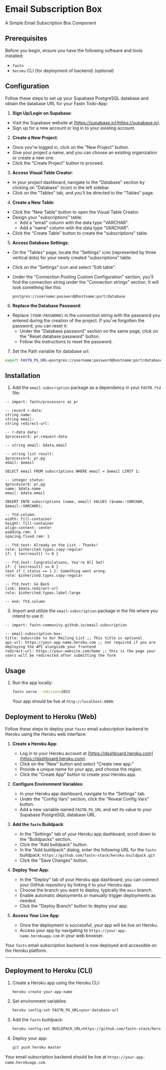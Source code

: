 # Email Subscription Box
A Simple Email Subscription Box Component

## Prerequisites

Before you begin, ensure you have the following software and tools installed:

- `fastn`
- `heroku` CLI (for deployment of backend) (optional)

## Configuration

Follow these steps to set up your Supabase PostgreSQL database and obtain the database URL for your Fastn Todo-App:

1. **Sign Up/Login on Supabase**:

- Visit the Supabase website at [https://supabase.io](https://supabase.io).
- Sign up for a new account or log in to your existing account.

2. **Create a New Project**:

- Once you're logged in, click on the "New Project" button.
- Give your project a name, and you can choose an existing organization or create a new one.
- Click the "Create Project" button to proceed.

3. **Access Visual Table Creator**:

- In your project dashboard, navigate to the "Database" section by clicking on "Database" (icon) in the left sidebar.
- Click on the "Tables" tab, and you'll be directed to the "Tables" page.

4. **Create a New Table**:

- Click the "New Table" button to open the Visual Table Creator.
- Design your "subscriptions" table:
    - Add a "email" column with the data type "VARCHAR".
    - Add a "name" column with the data type "VARCHAR".
- Click the "Create Table" button to create the "subscriptions" table.

5. **Access Database Settings**:

- On the "Tables" page, locate the "Settings" icon (represented by three vertical dots) for your newly created "subscriptions" table.
- Click on the "Settings" icon and select "Edit table".
- Under the "Connection Pooling Custom Configuration" section, you'll find the connection string under the "Connection strings" section. It will look something like this:
    
    ```plaintext
    postgres://username:password@hostname:port/database
    ```

6. **Replace the Database Password**:

- Replace `[YOUR-PASSWORD]` in the connection string with the password you entered during the creation of the project. If you've forgotten the password, you can reset it:
    - Under the "Database password" section on the same page, click on the "Reset database password" button.
    - Follow the instructions to reset the password.

7. Set the Path variable for database url: 

```bash
export FASTN_PG_URL=postgres://username:password@hostname:port/database
```

## Installation

1. Add the `email-subscription` package as a dependency in your `FASTN.ftd` file:

```ftd
-- import: fastn/processors as pr

-- record r-data:
string name:
string email:
string redirect-url:

-- r-data data:
$processor$: pr.request-data

-- string email: $data.email

-- string list result:
$processor$: pr.pg
email: $email

SELECT email FROM subscriptions WHERE email = $email LIMIT 1;

-- integer status:
$processor$: pr.pg
name: $data.name
email: $data.email

INSERT INTO subscriptions (name, email) VALUES ($name::VARCHAR, $email::VARCHAR);

-- ftd.column:
width: fill-container
height: fill-container
align-content: center
padding.rem: 1
spacing.fixed.rem: 1

-- ftd.text: Already on the List - Thanks!
role: $inherited.types.copy-regular
if: { len(result) != 0 }

-- ftd.text: Congratulations, You're All Set!
if: { len(result) == 0 }
text if { status == 1 }: Something went wrong.
role: $inherited.types.copy-regular

-- ftd.text: Go Back
link: $data.redirect-url
role: $inherited.types.label-large

-- end: ftd.column
```

3. Import and utilize the `email-subscription` package in the file where you intend to use it:

```ftd
-- import: fastn-community.github.io/email-subscription

-- email-subscription.box:
title: Subscribe to Our Mailing List ;; This title is optional
api-url: https://your-app-name.heroku.com ;; not required if you are deploying the API alongside your frontend
redirect-url: https://your-website.com/home ;; this is the page your users will be redirected after submitting the form
```

## Usage

1. Run the app locally:

   ```bash
   fastn serve --edition=2023
   ```

   Your app should be live at `http://localhost:8000`.

## Deployment to Heroku (Web)

Follow these steps to deploy your `fastn` email subscription backend to Heroku using the Heroku web interface:

1. **Create a Heroku App**:

   - Log in to your Heroku account at [https://dashboard.heroku.com](https://dashboard.heroku.com).
   - Click on the "New" button and select "Create new app."
   - Provide a unique name for your app, and choose the region.
   - Click the "Create App" button to create your Heroku app.

2. **Configure Environment Variables**:

   - In your Heroku app dashboard, navigate to the "Settings" tab.
   - Under the "Config Vars" section, click the "Reveal Config Vars" button.
   - Add a new variable named `FASTN_PG_URL` and set its value to your Supabase PostgreSQL database URL.

3. **Add the `fastn` Buildpack**:

   - In the "Settings" tab of your Heroku app dashboard, scroll down to the "Buildpacks" section.
   - Click the "Add buildpack" button.
   - In the "Add buildpack" dialog, enter the following URL for the `fastn` buildpack: `https://github.com/fastn-stack/heroku-buildpack.git`
   - Click the "Save Changes" button.

4. **Deploy Your App**:

   - In the "Deploy" tab of your Heroku app dashboard, you can connect your GitHub repository by linking it to your Heroku app.
   - Choose the branch you want to deploy, typically the `main` branch.
   - Enable automatic deployments or manually trigger deployments as needed.
   - Click the "Deploy Branch" button to deploy your app.

5. **Access Your Live App**:

   - Once the deployment is successful, your app will be live on Heroku.
   - Access your app by navigating to `https://your-app-name.herokuapp.com` in your web browser.

Your `fastn` email subscription backend is now deployed and accessible on the Heroku platform.

---

## Deployment to Heroku (CLI)

1. Create a Heroku app using the Heroku CLI:

   ```bash
   heroku create your-app-name
   ```

2. Set environment variables:

   ```bash
   heroku config:set FASTN_PG_URL=your-database-url
   ```

3. Add the `fastn` buildpack:

   ```bash
   heroku config:set BUILDPACK_URL=https://github.com/fastn-stack/heroku-buildpack.git
   ```

4. Deploy your app:

   ```bash
   git push heroku master
   ```

Your email subscription backend should be live at `https://your-app-name.herokuapp.com`.

